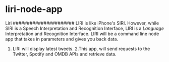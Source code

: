 # liri-node-app
Liri
######################
LIRI is like iPhone's SIRI. However, while SIRI is a Speech Interpretation and Recognition Interface, LIRI is a _Language_ Interpretation and Recognition Interface. LIRI will be a command line node app that takes in parameters and gives you back data.

1. LIRI will display latest tweets.
2.This app, will send requests to the Twitter, Spotify and OMDB APIs and retrieve data.

